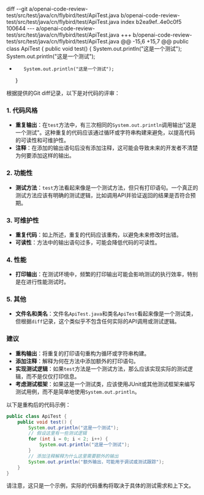 diff --git a/openai-code-review-test/src/test/java/cn/flybird/test/ApiTest.java b/openai-code-review-test/src/test/java/cn/flybird/test/ApiTest.java
index b2ea9ef..4e0c0f5 100644
--- a/openai-code-review-test/src/test/java/cn/flybird/test/ApiTest.java
+++ b/openai-code-review-test/src/test/java/cn/flybird/test/ApiTest.java
@@ -15,6 +15,7 @@ public class ApiTest {
     public void test() {
         System.out.println("这是一个测试");
         System.out.println("这是一个测试");
+        System.out.println("这是一个测试");
 
     }
 
根据提供的Git diff记录，以下是对代码的评审：

### 1. 代码风格
- **重复输出**：在`test`方法中，有三次相同的`System.out.println`调用输出"这是一个测试"。这种重复的代码应该通过循环或字符串构建来避免，以提高代码的可读性和可维护性。
- **注释**：在添加的输出语句后没有添加注释，这可能会导致未来的开发者不清楚为何要添加这样的输出。

### 2. 功能性
- **测试方法**：`test`方法看起来像是一个测试方法，但只有打印语句。一个真正的测试方法应该有明确的测试逻辑，比如调用API并验证返回的结果是否符合预期。

### 3. 可维护性
- **重复代码**：如上所述，重复的代码应该重构，以避免未来修改时出错。
- **可读性**：方法中的输出语句过多，可能会降低代码的可读性。

### 4. 性能
- **打印输出**：在测试环境中，频繁的打印输出可能会影响测试的执行效率，特别是在进行性能测试时。

### 5. 其他
- **文件名和类名**：文件名`ApiTest.java`和类名`ApiTest`看起来像是一个测试类，但根据`diff`记录，这个类似乎不包含任何实际的API调用或测试逻辑。

### 建议
- **重构输出**：将重复的打印语句重构为循环或字符串构建。
- **添加注释**：解释为何在方法中添加额外的打印语句。
- **实现测试逻辑**：如果`test`方法是一个测试方法，那么应该实现实际的测试逻辑，而不是仅仅打印信息。
- **考虑测试框架**：如果这是一个测试类，应该使用JUnit或其他测试框架来编写测试用例，而不是简单地使用`System.out.println`。

以下是重构后的代码示例：

```java
public class ApiTest {
    public void test() {
        System.out.println("这是一个测试");
        // 假设这里有一些测试逻辑
        for (int i = 0; i < 2; i++) {
            System.out.println("这是一个测试");
        }
        // 添加注释解释为什么这里需要额外的输出
        System.out.println("额外输出，可能用于调试或测试跟踪");
    }
}
```

请注意，这只是一个示例，实际的代码重构将取决于具体的测试需求和上下文。